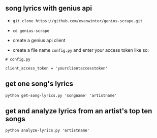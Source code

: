 ## song lyrics with genius api

* `git clone https://github.com/evanwinter/genius-scrape.git`

* `cd genius-scrape`

* create a genius api client

* create a file name `config.py` and enter your access token like so:

```
# config.py

client_access_token = 'yourclientaccesstoken'
```

## get one song's lyrics

`python get-song-lyrics.py 'songname' 'artistname'`

## get and analyze lyrics from an artist's top ten songs

`python analyze-lyrics.py 'artistname'`